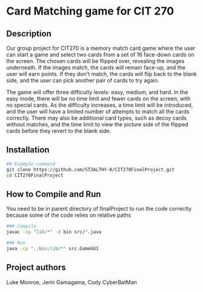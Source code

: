 # Card Matching game for CIT 270

## Description
Our group project for CIT270 is a memory match card game where the user can start a game and select two cards from a set of 16 face-down cards on the screen. The chosen cards will be flipped over, revealing the images underneath. If the images match, the cards will remain face-up, and the user will earn points. If they don't match, the cards will flip back to the blank side, and the user can pick another pair of cards to try again.

The game will offer three difficulty levels: easy, medium, and hard. In the easy mode, there will be no time limit and fewer cards on the screen, with no special cards. As the difficulty increases, a time limit will be introduced, and the user will have a limited number of attempts to match all the cards correctly. There may also be additional card types, such as decoy cards without matches, and the time limit to view the picture side of the flipped cards before they revert to the blank side.



## Installation

```bash
## Example command
git clone https://github.com/ST3ALTHY-0/CIT270FinalProject.git
cd CIT270FinalProject
```


## How to Compile and Run
 You need to be in parent directory of finalProject to run the code correctly because some of the code relies on relative paths

```bash
### Compile
javac -cp "lib/*" -d bin src/*.java

### Run
java -cp ".;bin;lib/*" src.GameGUI
```

## Project authors
Luke Monroe, Jerin Gamagama, Cody CyberBatMan